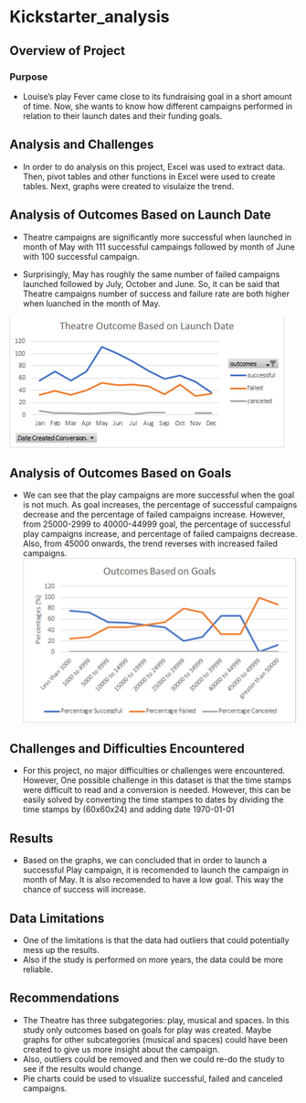 # Kickstarter_analysis
## Overview of Project
### Purpose
- Louise’s play Fever came close to its fundraising goal in a short amount of time. Now, she wants to know how different campaigns performed in relation to their launch dates and their funding goals.
## Analysis and Challenges
- In order to do analysis on this project, Excel was used to extract data. Then, pivot tables and other functions in Excel were used to create tables. Next, graphs were created to visulaize the trend.
## Analysis of Outcomes Based on Launch Date
- Theatre campaigns are significantly more successful when launched in month of May with 111 successful campaings followed by month of June with 100 successful campaign.

- Surprisingly, May has roughly the same number of failed campaigns launched followed by July, October and June. So, it can be said that Theatre campaigns number of success and failure rate are both higher when luanched in the month of May.  
  
![img1](https://github.com/kshoughi/Kickstarter_analisys/blob/main/Theater_Outcomes_vs_Launch.png)
## Analysis of Outcomes Based on Goals
- We can see that the play campaigns are more successful when the goal is not much. As goal increases, the percentage of successful campaigns decrease and the percentage of failed campaigns increase. However, from 25000-2999 to 40000-44999 goal, the percentage of successful play campaigns increase, and percentage of failed campaigns decrease. Also, from 45000 onwards, the trend reverses with increased failed campaigns.  
![img2](https://github.com/kshoughi/Kickstarter_analisys/blob/main/Outcomes_vs_Goals.png)  
## Challenges and Difficulties Encountered
- For this project, no major difficulties or challenges were encountered. However, One possible challenge in this dataset is that the time stamps were difficult to read and a conversion is needed. However, this can be easily solved by converting the time stampes to dates by dividing the time stamps by (60x60x24) and adding date 1970-01-01
## Results
- Based on the graphs, we can concluded that in order to launch a successful Play campaign, it is recomended to launch the campaign in month of May. It is also recomended to have a low goal. This way the chance of success will increase.
## Data Limitations
- One of the limitations is that the data had outliers that could potentially mess up the results.
- Also if the study is performed on more years, the data could be more reliable.
## Recommendations
- The Theatre has three subgategories: play, musical and spaces. In this study only outcomes based on goals for play was created. Maybe graphs for other subcategories (musical and spaces) could have been created to give us more insight about the campaign.
- Also, outliers could be removed and then we could re-do the study to see if the results would change.
- Pie charts could be used to visualize successful, failed and canceled campaigns.
